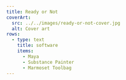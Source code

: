 ```yaml
---
title: Ready or Not
coverArt:
  src: ../../images/ready-or-not-cover.jpg
  alt: Cover art
rows:
  - type: text
    title: software
    items:
      - Maya
      - Substance Painter
      - Marmoset Toolbag
---
```

